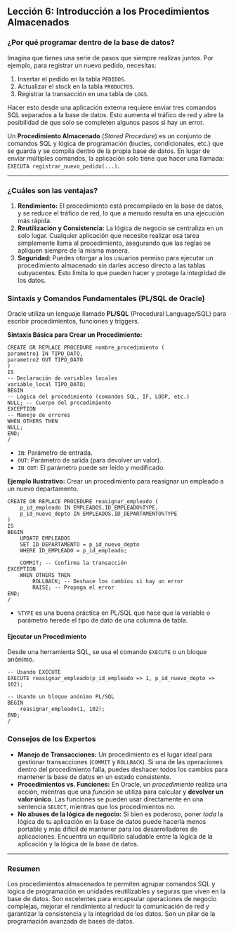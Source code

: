## Lección 6: Introducción a los Procedimientos Almacenados

### ¿Por qué programar dentro de la base de datos?

Imagina que tienes una serie de pasos que siempre realizas juntos. Por ejemplo, para registrar un nuevo pedido, necesitas:
1.  Insertar el pedido en la tabla `PEDIDOS`.
2.  Actualizar el stock en la tabla `PRODUCTOS`.
3.  Registrar la transacción en una tabla de `LOGS`.

Hacer esto desde una aplicación externa requiere enviar tres comandos SQL separados a la base de datos. Esto aumenta el tráfico de red y abre la posibilidad de que solo se completen algunos pasos si hay un error.

Un **Procedimiento Almacenado** (*Stored Procedure*) es un conjunto de comandos SQL y lógica de programación (bucles, condicionales, etc.) que se guarda y se compila dentro de la propia base de datos. En lugar de enviar múltiples comandos, la aplicación solo tiene que hacer una llamada: `EXECUTA registrar_nuevo_pedido(...)`.

---

### ¿Cuáles son las ventajas?
1.  **Rendimiento:** El procedimiento está precompilado en la base de datos, y se reduce el tráfico de red, lo que a menudo resulta en una ejecución más rápida.
2.  **Reutilización y Consistencia:** La lógica de negocio se centraliza en un solo lugar. Cualquier aplicación que necesite realizar esa tarea simplemente llama al procedimiento, asegurando que las reglas se apliquen siempre de la misma manera.
3.  **Seguridad:** Puedes otorgar a los usuarios permiso para ejecutar un procedimiento almacenado sin darles acceso directo a las tablas subyacentes. Esto limita lo que pueden hacer y protege la integridad de los datos.

### Sintaxis y Comandos Fundamentales (PL/SQL de Oracle)

Oracle utiliza un lenguaje llamado **PL/SQL** (Procedural Language/SQL) para escribir procedimientos, funciones y triggers.

**Sintaxis Básica para Crear un Procedimiento:**
```oracle
CREATE OR REPLACE PROCEDURE nombre_procedimiento (
parametro1 IN TIPO_DATO,
parametro2 OUT TIPO_DATO
)
IS
-- Declaración de variables locales
variable_local TIPO_DATO;
BEGIN
-- Lógica del procedimiento (comandos SQL, IF, LOOP, etc.)
NULL; -- Cuerpo del procedimiento
EXCEPTION
-- Manejo de errores
WHEN OTHERS THEN
NULL;
END;
/
```

-   `IN`: Parámetro de entrada.
-   `OUT`: Parámetro de salida (para devolver un valor).
-   `IN OUT`: El parámetro puede ser leído y modificado.

**Ejemplo Ilustrativo:** Crear un procedimiento para reasignar un empleado a un nuevo departamento.
```oracle
CREATE OR REPLACE PROCEDURE reasignar_empleado (
    p_id_empleado IN EMPLEADOS.ID_EMPLEADO%TYPE,
    p_id_nuevo_depto IN EMPLEADOS.ID_DEPARTAMENTO%TYPE
)
IS
BEGIN
    UPDATE EMPLEADOS
    SET ID_DEPARTAMENTO = p_id_nuevo_depto
    WHERE ID_EMPLEADO = p_id_empleado;

    COMMIT; -- Confirma la transacción
EXCEPTION
    WHEN OTHERS THEN
        ROLLBACK; -- Deshace los cambios si hay un error
        RAISE; -- Propaga el error
END;
/
```

-   `%TYPE` es una buena práctica en PL/SQL que hace que la variable o parámetro herede el tipo de dato de una columna de tabla.

#### Ejecutar un Procedimiento
Desde una herramienta SQL, se usa el comando `EXECUTE` o un bloque anónimo.
```oracle
-- Usando EXECUTE
EXECUTE reasignar_empleado(p_id_empleado => 1, p_id_nuevo_depto => 102);

-- Usando un bloque anónimo PL/SQL
BEGIN
    reasignar_empleado(1, 102);
END;
/
```

### Consejos de los Expertos
- **Manejo de Transacciones:** Un procedimiento es el lugar ideal para gestionar transacciones (`COMMIT` y `ROLLBACK`). Si una de las operaciones dentro del procedimiento falla, puedes deshacer todos los cambios para mantener la base de datos en un estado consistente.
- **Procedimientos vs. Funciones:** En Oracle, un *procedimiento* realiza una acción, mientras que una *función* se utiliza para calcular y **devolver un valor único**. Las funciones se pueden usar directamente en una sentencia `SELECT`, mientras que los procedimientos no.
- **No abuses de la lógica de negocio:** Si bien es poderoso, poner *toda* la lógica de tu aplicación en la base de datos puede hacerla menos portable y más difícil de mantener para los desarrolladores de aplicaciones. Encuentra un equilibrio saludable entre la lógica de la aplicación y la lógica de la base de datos.

---

### Resumen
Los procedimientos almacenados te permiten agrupar comandos SQL y lógica de programación en unidades reutilizables y seguras que viven en la base de datos. Son excelentes para encapsular operaciones de negocio complejas, mejorar el rendimiento al reducir la comunicación de red y garantizar la consistencia y la integridad de los datos. Son un pilar de la programación avanzada de bases de datos.